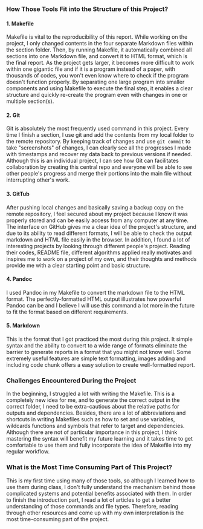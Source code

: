 ### How Those Tools Fit into the Structure of this Project?

#### 1. Makefile

Makefile is vital to the reproducibility of this report. While working on the project, I only changed contents in the four separate Markdown files within the section folder. Then, by running Makefile, it automatically combined all sections into one Markdown file, and convert it to HTML format, which is the final report. As the project gets larger, it becomes more difficult to work within one gigantic file and if it is a program instead of a paper, with thousands of codes, you won't even know where to check if the program doesn't function properly. By separating one large program into smaller components and using Makefile to execute the final step, it enables a clear structure and quickly re-create the program even with changes in one or multiple section(s). 

#### 2. Git

Git is absolutely the most frequently used command in this project. Every time I finish a section, I use git and add the contents from my local folder to the remote repository. By keeping track of changes and use `git commit` to take "screenshots" of changes, I can clearly see all the progresses I made with timestamps and recover my data back to previous versions if needed. Although this is an individual project, I can see how Git can facilitates collaboration by creating this central repo and everyone will be able to see other people's progress and merge their portions into the main file without interrupting other's work.

#### 3. GitTub

After pushing local changes and basically saving a backup copy on the remote repository, I feel secured about my project because I know it was properly stored and can be easily access from any computer at any time. The interface on GitHub gives me a clear idea of the project's structure, and due to its ability to read different formats, I will be able to check the output markdown and HTML file easily in the browser. In addition, I found a lot of interesting projects by looking through different people's project. Reading their codes, README file, different algorithms applied really motivates and inspires me to work on a project of my own, and their thoughts and methods provide me with a clear starting point and basic structure.

#### 4. Pandoc

I used Pandoc in my Makefile to convert the markdown file to the HTML format. The perfectly-formatted HTML output illustrates how powerful Pandoc can be and I believe I will use this command a lot more in the future to fit the format based on different requirements.

#### 5. Markdown

This is the format that I got practiced the most during this project. It simple syntax and the ability to convert to a wide range of formats eliminate the barrier to generate reports in a format that you might not know well. Some extremely useful features are simple text formatting, images adding and including code chunk offers a easy solution to create well-formatted report. 

### Challenges Encountered During the Project

In the beginning, I struggled a lot with writing the Makefile. This is a completely new idea for me, and to generate the correct output in the correct folder, I need to be extra-cautious about the relative paths for outputs and dependencies. Besides, there are a lot of abbreviations and shortcuts in writing Makefiles such as how to set and use variables, wildcards functions and symbols that refer to target and dependencies. Although there are not of particular importance in this project, I think mastering the syntax will benefit my future learning and it takes time to get comfortable to use them and fully incorporate the idea of Makefile into my regular workflow. 


### What is the Most Time Consuming Part of This Project?


This is my first time using many of those tools, so although I learned how to use them during class, I don't fully understand the mechanism behind those complicated systems and potential benefits associated with them. In order to finish the introduction part, I read a lot of articles to get a better understanding of those commands and file types. Therefore, reading through other resources and come up with my own interpretation is the most time-consuming part of the project. 

